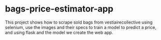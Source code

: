 # bags-price-estimator-app
This project shows how to scrape sold bags from vestiairecollective using selenium, use the images and their specs to train a model to predict a price, and using flask and the model we create the web app.
